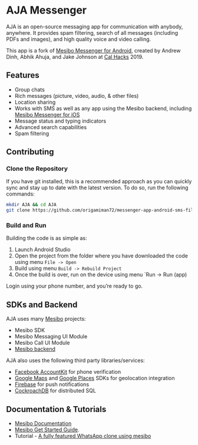 # AJA Messenger

AJA is an open-source messaging app for communication with anybody, anywhere. It provides spam filtering, search of all messages (including PDFs and images), and high quality voice and video calling. 

This app is a fork of [Mesibo Messenger for Android](https://github.com/mesibo/messenger-app-android), created by Andrew Dinh, Abhik Ahuja, and Jake Johnson at [Cal Hacks](https://calhacks.io) 2019. 

## Features

- Group chats
- Rich messages (picture, video, audio, & other files)
- Location sharing
- Works with SMS as well as any app using the Mesibo backend, including [Mesibo Messenger for iOS](https://github.com/mesibo/messenger-app-ios)
- Message status and typing indicators
- Advanced search capabilities
- Spam filtering

## Contributing

### Clone the Repository

If you have git installed, this is a recommended approach as you can quickly sync and stay up to date with the latest version. To do so, run the following commands:

```bash
mkdir AJA && cd AJA
git clone https://github.com/origamiman72/messenger-app-android-sms-filter.git
```

### Build and Run

Building the code is as simple as:

 1. Launch Android Studio
 2. Open the project from the folder where you have downloaded the code using menu `File -> Open`
 3. Build using menu `Build -> Rebuild Project`
 5. Once the build is over, run on the device using menu `Run -> Run (app)

Login using your phone number, and you’re ready to go.

## SDKs and Backend

AJA uses many [Mesibo](https://mesibo.com) projects:

- Mesibo SDK
- Mesibo Messaging UI Module
- Mesibo Call UI Module
- [Mesibo backend](https://github.com/mesibo/messenger-app-backend)

AJA also uses the following third party libraries/services:

- [Facebook AccountKit](https://www.accountkit.com/) for phone verification
- [Google Maps](https://developers.google.com/maps/documentation/) and [Google Places](https://cloud.google.com/maps-platform/places/) SDKs for geolocation integration
- [Firebase](https://firebase.google.com/) for push notifications
- [CockroachDB](https://www.cockroachlabs.com/product/) for distributed SQL

## Documentation & Tutorials

- [Mesibo Documentation](https://mesibo.com/documentation/) 
- [Mesibo Get Started Guide](https://mesibo.com/documentation/get-started/).
- Tutorial - [A fully featured WhatsApp clone using mesibo](https://mesibo.com/documentation/tutorials/open-source-whatsapp-clone/)
